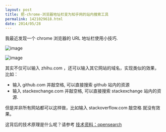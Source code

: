 ```yaml
---
layout: post
title: 把-chrome-浏览器地址栏变为知乎网的站内搜索工具
permalink: 1421029618.html
date: 2014/05/28
---
```



我最近发现一个 chrome 浏览器的 URL 地址栏使用小技巧.

![image](https://cloud.githubusercontent.com/assets/1609306/3100132/7a51eb58-e610-11e3-9998-012d3d75191c.png)

![image](https://cloud.githubusercontent.com/assets/1609306/3100128/6c6c965a-e610-11e3-84dc-2c4dbbf0bc09.png)

其实不仅可以输入 zhihu.com ，还可以输入其它网站的域名，实现类似的效果，比如：

* 输入 github.com 并敲空格, 可以直接搜索 github 站内的资源
* 输入 stackexchange.com 并敲空格, 可以直接搜索 stackexchange 站内的资源.

但是并非所有网站都可以这样做，比如输入 stackoverflow.com 敲空格 就没有效果。

这背后的技术原理是什么呢？请参考 [技术资料：opensearch](https://github.com/mindpin/tech-exp/issues/20)
